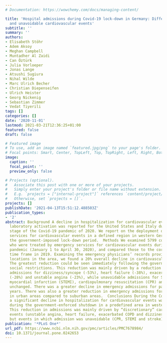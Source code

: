 ```yaml
---
# Documentation: https://wowchemy.com/docs/managing-content/

title: 'Hospital admissions during Covid-19 lock-down in Germany: Differences in discretionary
  and unavoidable cardiovascular events'
subtitle: ''
summary: ''
authors:
- Elisabeth Stöhr
- Adem Aksoy
- Meghan Campbell
- Muntadher Al Zaidi
- Can Öztürk
- Julia Vorloeper
- Jonas Lange
- Atsushi Sugiura
- Nihal Wilde
- Marc Ulrich Becher
- Christian Diepenseifen
- Ulrich Heister
- Georg Nickenig
- Sebastian Zimmer
- Vedat Tiyerili
tags: []
categories: []
date: '2020-11-01'
lastmod: 2021-03-21T12:36:25+01:00
featured: false
draft: false

# Featured image
# To use, add an image named `featured.jpg/png` to your page's folder.
# Focal points: Smart, Center, TopLeft, Top, TopRight, Left, Right, BottomLeft, Bottom, BottomRight.
image:
  caption: ''
  focal_point: ''
  preview_only: false

# Projects (optional).
#   Associate this post with one or more of your projects.
#   Simply enter your project's folder or file name without extension.
#   E.g. `projects = ["internal-project"]` references `content/project/deep-learning/index.md`.
#   Otherwise, set `projects = []`.
projects: []
publishDate: '2021-04-13T15:51:12.488503Z'
publication_types:
- '2'
abstract: Background A decline in hospitalization for cardiovascular events and catheter
  laboratory activation was reported for the United States and Italy during the initial
  stage of the Covid-19 pandemic of 2020. We report on the deployment of emergency
  services for cardiovascular events in a defined region in western Germany during
  the government-imposed lock-down period.  Methods We examined 5799 consecutive patients
  who were treated by emergency services for cardiovascular events during the Covid-19
  pandemic (January 1 to April 30, 2020), and compared those to the corresponding
  time frame in 2019. Examining the emergency physicians’ records provided by nine
  locations in the area, we found a 20% overall decline in cardiovascular admissions.  Results
  The greatest reduction could be seen immediately following the government-imposed
  social restrictions. This reduction was mainly driven by a reduction in discretionary
  admissions for dizziness/syncope (-53%), heart failure (-38%), exacerbated COPD
  (-28%) and unstable angina (-23%), while unavoidable admissions for ST-elevation
  myocardial infarction (STEMI), cardiopulmonary resuscitation (CPR) and stroke were
  unchanged. There was a greater decline in emergency admissions for patients ≥60
  years. There was also a greater reduction in emergency admissions for those living
  in urban areas compared to suburban areas.  Conclusions During the Covid-19 pandemic,
  a significant decline in hospitalization for cardiovascular events was observed
  during the government-enforced shutdown in a predefined area in western Germany.
  This reduction in admissions was mainly driven by “discretionary” cardiovascular
  events (unstable angina, heart failure, exacerbated COPD and dizziness/syncope),
  but events in which admission was unavoidable (CPR, STEMI and stroke) did not change.
publication: '*PLoS One*'
url_pdf: https://www.ncbi.nlm.nih.gov/pmc/articles/PMC7678984/
doi: 10.1371/journal.pone.0242653
---
```


